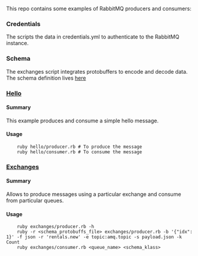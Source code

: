 This repo contains some examples of RabbitMQ producers and consumers:

### Credentials
The scripts the data in credentials.yml to authenticate to the RabbitMQ instance.

### Schema
The exchanges script integrates protobuffers to encode and decode data. The schema definition lives [here](https://github.com/mkiroshdz/rabbitmq-labs/tree/main/schema)

### [Hello](https://github.com/mkiroshdz/rabbitmq-labs/tree/main/hello)
#### Summary
This example produces and consume a simple hello message.
#### Usage
``` 
    ruby hello/producer.rb # To produce the message
    ruby hello/consumer.rb # To consume the message
```

### [Exchanges](https://github.com/mkiroshdz/rabbitmq-labs/tree/main/exchanges)
#### Summary
Allows to produce messages using a particular exchange and consume from particular queues.
#### Usage
```
    ruby exchanges/producer.rb -h
    ruby -r <schema_protobuffs_file> exchanges/producer.rb -b '{"idx": 1}' -f json -r 'rentals.new' -e topic:amq.topic -s payload.json -k Count
    ruby exchanges/consumer.rb <queue_name> <schema_klass>
```


